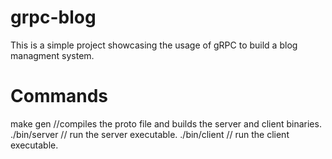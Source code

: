 # grpc-blog

This is a simple project showcasing the usage of gRPC to build a blog managment system.

# Commands

make gen //compiles the proto file and builds the server and client binaries.
./bin/server // run the server executable.
./bin/client // run the client executable.
